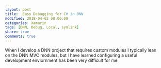 ```yaml
---
layout: post
title:  Easy Debugging for C# in DNN
modified: 2018-04-02 08:00:00
categories: Xamarin
tags: [DNN, Debug, Local, symlink]
share: true
comments: true
---
```

When I develop a DNN project that requires custom modules I typically lean on the DNN MVC modules, but I have learned configuring a useful development enviornment has been very difficult for me 